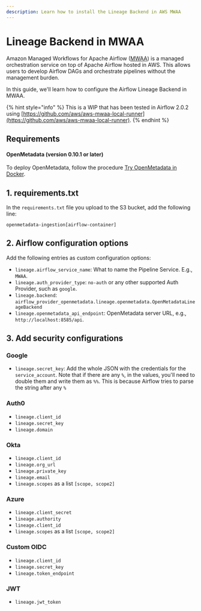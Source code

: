 ```yaml
---
description: Learn how to install the Lineage Backend in AWS MWAA
---
```


# Lineage Backend in MWAA

Amazon Managed Workflows for Apache Airflow ([MWAA](https://docs.aws.amazon.com/mwaa/latest/userguide/what-is-mwaa.html)) is a managed orchestration service on top of Apache Airflow hosted in AWS. This allows users to develop Airflow DAGs and orchestrate pipelines without the management burden.

In this guide, we'll learn how to configure the Airflow Lineage Backend in MWAA.

{% hint style="info" %}
This is a WIP that has been tested in Airflow 2.0.2 using [https://github.com/aws/aws-mwaa-local-runner](https://github.com/aws/aws-mwaa-local-runner).
{% endhint %}

## Requirements

#### **OpenMetadata (version 0.10.1 or later)**

To deploy OpenMetadata, follow the procedure [Try OpenMetadata in Docker](../../../overview/run-openmetadata.md).

## 1. requirements.txt

In the `requirements.txt` file you upload to the S3 bucket, add the following line:

```
openmetadata-ingestion[airflow-container]
```

## 2. Airflow configuration options

Add the following entries as custom configuration options:

* `lineage.airflow_service_name`: What to name the Pipeline Service. E.g., `MWAA`.
* `lineage.auth_provider_type`: `no-auth` or any other supported Auth Provider, such as `google`.
* `lineage.backend`: `airflow_provider_openmetadata.lineage.openmetadata.OpenMetadataLineageBackend`
* `lineage.openmetadata_api_endpoint`: OpenMetadata server URL, e.g., `http://localhost:8585/api`.

## 3. Add security configurations

### Google

* `lineage.secret_key`: Add the whole JSON with the credentials for the `service_account`. Note that if there are any `%`, in the values, you'll need to double them and write them as `%%`. This is because Airflow tries to parse the string after any `%`

### Auth0

* `lineage.client_id`
* `lineage.secret_key`
* `lineage.domain`

### Okta

* `lineage.client_id`
* `lineage.org_url`
* `lineage.private_key`
* `lineage.email`
* `lineage.scopes` as a list `[scope, scope2]`

### Azure

* `lineage.client_secret`
* `lineage.authority`
* `lineage.client_id`
* `lineage.scopes` as a list `[scope, scope2]`

### Custom OIDC

* `lineage.client_id`
* `lineage.secret_key`
* `lineage.token_endpoint`

### JWT

* `lineage.jwt_token`
